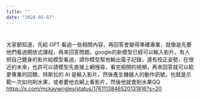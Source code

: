 ```yaml
---
title: ""
date: "2024-03-07"
---
```

# 

大家都知道，先給 GPT 看過一些相關內容，再回答會變得準確專業，就像是先要他們看過開放式課程，再來回答問題，google的新模型已經可以輸入影片，有人把自己健身的影片給模型看過，請你模型幫他輸出電子記錄，還有校正姿勢，在很近的未來，也許可以請模型先直接上網搜尋，看完相關的視頻，再來回答就可以給更專業的回饋，特斯拉的 AI 是輸入影片，然後產生機器人的動作訊號，也就是示範一次如何削水果，或者要他去網上看影片，然後他就會削水果QQ
https://x.com/mckaywrigley/status/1761113846520131816?s=20

